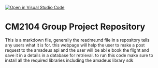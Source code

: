 [![Open in Visual Studio Code](https://classroom.github.com/assets/open-in-vscode-c66648af7eb3fe8bc4f294546bfd86ef473780cde1dea487d3c4ff354943c9ae.svg)](https://classroom.github.com/online_ide?assignment_repo_id=8703110&assignment_repo_type=AssignmentRepo)
# CM2104 Group Project Repository
This is a markdown file, generally the readme.md file in a repository tells any users what it is for. 
this webpage will help the user to make a post request to the amadeus api and the user will be abl e book the flight and save it in a details in a database for retrieval.
to run this code make sure to install all the required libraries including the amadeus library sdk